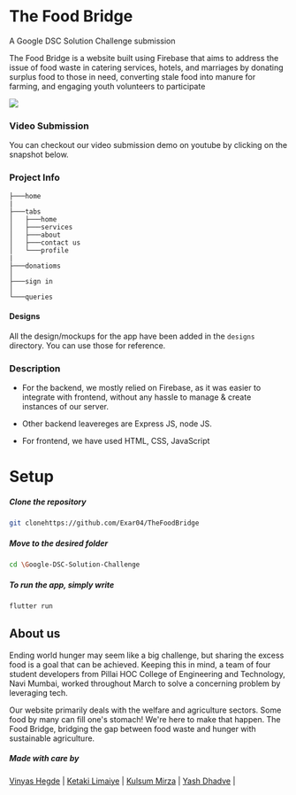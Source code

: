 
# The Food Bridge
A Google DSC Solution Challenge submission

The Food Bridge is a website built using Firebase that aims to address the issue of food waste in catering services, hotels, and marriages by donating surplus food to those in need, converting stale food into manure for farming, and engaging youth volunteers to participate
<br>

![](https://cdn.discordapp.com/attachments/1086598800191275069/1091090161955246181/Screenshot_2023-03-31_012945.jpg)
<br>

### Video Submission 
You can checkout our video submission demo on youtube by clicking on the snapshot below.

### Project Info
```
├───home
|
├───tabs
│   ├───home
│   ├───services
│   ├───about
│   ├───contact us
│   └───profile
|
├───donatioms
│
├───sign in
│
└───queries
```

#### Designs
All the design/mockups for the app have been added in the `designs` directory. You can use those for reference.
### Description

- For the backend, we mostly relied on Firebase, as it was easier to integrate with frontend, without any hassle to manage & create instances of our server.

- Other backend leavereges are Express JS,  node JS.

- For frontend, we have used  HTML,  CSS,  JavaScript

# Setup

##### Clone the repository
```bash
git clonehttps://github.com/Exar04/TheFoodBridge
```
  ##### Move to the desired folder
```bash
cd \Google-DSC-Solution-Challenge
```

  ##### To run the app, simply write
```bash
flutter run
```
## About us

Ending world hunger may seem like a big challenge, but sharing the excess food is a goal that can be achieved. Keeping this in mind, a team of four student developers from Pillai HOC College of Engineering and Technology, Navi Mumbai, worked throughout March to solve a concerning problem by leveraging tech.

Our website primarily deals with the welfare and agriculture sectors. Some food by many can fill one's stomach! We're here to make that happen. The Food Bridge, bridging the gap between food waste and hunger with sustainable agriculture.

##### Made with care by 

<p align="left">
<a href="https://github.com/vinyashegde">Vinyas Hegde</a> |
<a href="https://github.com/ketakii-15">Ketaki Limaiye</a> |
<a href="https://github.com/MissKMirza">Kulsum Mirza</a> |
<a href="https://github.com/Exar04">Yash Dhadve</a> |
</p>
